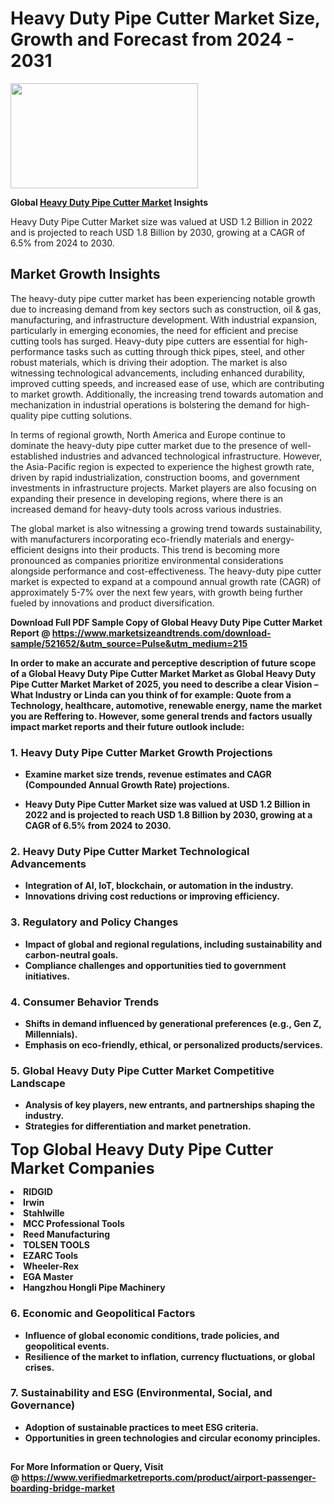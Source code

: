 <H1>Heavy Duty Pipe Cutter Market Size, Growth and Forecast from 2024 - 2031</H1><img class="aligncenter size-medium wp-image-584254" src="https://thirdeyenews.in/wp-content/uploads/2024/09/Global-Market-Research-300x168.jpeg" alt="" width="300" height="168" /><p><strong>Global&nbsp;<a href="https://www.marketsizeandtrends.com/download-sample/521652/&amp;utm_source=Pulse&amp;utm_medium=215">Heavy Duty Pipe Cutter Market</a> Insights</strong></p><p>Heavy Duty Pipe Cutter Market size was valued at USD 1.2 Billion in 2022 and is projected to reach USD 1.8 Billion by 2030, growing at a CAGR of 6.5% from 2024 to 2030.</p><p><h2>Market Growth Insights</h2> <p>The heavy-duty pipe cutter market has been experiencing notable growth due to increasing demand from key sectors such as construction, oil & gas, manufacturing, and infrastructure development. With industrial expansion, particularly in emerging economies, the need for efficient and precise cutting tools has surged. Heavy-duty pipe cutters are essential for high-performance tasks such as cutting through thick pipes, steel, and other robust materials, which is driving their adoption. The market is also witnessing technological advancements, including enhanced durability, improved cutting speeds, and increased ease of use, which are contributing to market growth. Additionally, the increasing trend towards automation and mechanization in industrial operations is bolstering the demand for high-quality pipe cutting solutions.</p> <p><strong></strong></p> <p>In terms of regional growth, North America and Europe continue to dominate the heavy-duty pipe cutter market due to the presence of well-established industries and advanced technological infrastructure. However, the Asia-Pacific region is expected to experience the highest growth rate, driven by rapid industrialization, construction booms, and government investments in infrastructure projects. Market players are also focusing on expanding their presence in developing regions, where there is an increased demand for heavy-duty tools across various industries.</p> <p>The global market is also witnessing a growing trend towards sustainability, with manufacturers incorporating eco-friendly materials and energy-efficient designs into their products. This trend is becoming more pronounced as companies prioritize environmental considerations alongside performance and cost-effectiveness. The heavy-duty pipe cutter market is expected to expand at a compound annual growth rate (CAGR) of approximately 5-7% over the next few years, with growth being further fueled by innovations and product diversification.</p> <p><strong></p><p><span class=""><strong>Download Full PDF Sample Copy of Global Heavy Duty Pipe Cutter Market Report</strong> @ <a href="https://www.marketsizeandtrends.com/download-sample/521652/&amp;utm_source=Pulse&amp;utm_medium=215" target="_blank">https://www.marketsizeandtrends.com/download-sample/521652/&amp;utm_source=Pulse&amp;utm_medium=215</a></span></p><p>In order to make an accurate and perceptive description of future scope of a Global&nbsp;Heavy Duty Pipe Cutter Market Market as Global&nbsp;Heavy Duty Pipe Cutter Market Market of 2025, you need to describe a clear Vision &ndash; What Industry or Linda can you think of for example: Quote from a Technology, healthcare, automotive, renewable energy, name the market you are Reffering to. However, some general trends and factors usually impact market reports and their future outlook include:</p><h3>1.&nbsp;<strong>Heavy Duty Pipe Cutter Market Growth Projections</strong></h3><ul><li>Examine market size trends, revenue estimates and CAGR (Compounded Annual Growth Rate) projections.</li><li><p>Heavy Duty Pipe Cutter Market size was valued at USD 1.2 Billion in 2022 and is projected to reach USD 1.8 Billion by 2030, growing at a CAGR of 6.5% from 2024 to 2030.</p></li></ul><h3>2.&nbsp;<strong>Heavy Duty Pipe Cutter Market Technological Advancements</strong></h3><ul><li>Integration of AI, IoT, blockchain, or automation in the industry.</li><li>Innovations driving cost reductions or improving efficiency.</li></ul><h3>3.&nbsp;<strong>Regulatory and Policy Changes</strong></h3><ul><li>Impact of global and regional regulations, including sustainability and carbon-neutral goals.</li><li>Compliance challenges and opportunities tied to government initiatives.</li></ul><h3>4.&nbsp;<strong>Consumer Behavior Trends</strong></h3><ul><li>Shifts in demand influenced by generational preferences (e.g., Gen Z, Millennials).</li><li>Emphasis on eco-friendly, ethical, or personalized products/services.</li></ul><h3>5.&nbsp;<strong>Global Heavy Duty Pipe Cutter Market Competitive Landscape</strong></h3><ul><li>Analysis of key players, new entrants, and partnerships shaping the industry.</li><li>Strategies for differentiation and market penetration.</li></ul><p data-pm-slice="1 1 []"><span style="color: inherit; font-family: inherit; font-size: 25px;">Top Global Heavy Duty Pipe Cutter Market Companies</span></p><div class="" data-test-id=""><p><li>RIDGID</li><li> Irwin</li><li> Stahlwille</li><li> MCC Professional Tools</li><li> Reed Manufacturing</li><li> TOLSEN TOOLS</li><li> EZARC Tools</li><li> Wheeler-Rex</li><li> EGA Master</li><li> Hangzhou Hongli Pipe Machinery</li></p></div><h3>6.&nbsp;<strong>Economic and Geopolitical Factors</strong></h3><ul><li>Influence of global economic conditions, trade policies, and geopolitical events.</li><li>Resilience of the market to inflation, currency fluctuations, or global crises.</li></ul><h3>7.&nbsp;<strong>Sustainability and ESG (Environmental, Social, and Governance)</strong></h3><ul><li>Adoption of sustainable practices to meet ESG criteria.</li><li>Opportunities in green technologies and circular economy principles.</li></ul><h2><strong style="font-size: 14px;">For More Information or Query, Visit @&nbsp;</strong><a style="background-color: #ffffff; font-size: 14px;" href="https://www.marketsizeandtrends.com/report/heavy-duty-pipe-cutter-market/" target="_blank">https://www.verifiedmarketreports.com/product/airport-passenger-boarding-bridge-market</a></h2>
